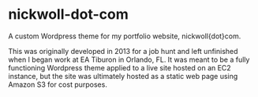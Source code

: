 nickwoll-dot-com
================

A custom Wordpress theme for my portfolio website, nickwoll{dot}com. 

This was originally developed in 2013 for a job hunt and left unfinished when I began work at EA Tiburon in Orlando, FL. It was meant to be a fully functioning Wordpress theme applied to a live site hosted on an EC2 instance, but the site was ultimately hosted as a static web page using Amazon S3 for cost purposes. 